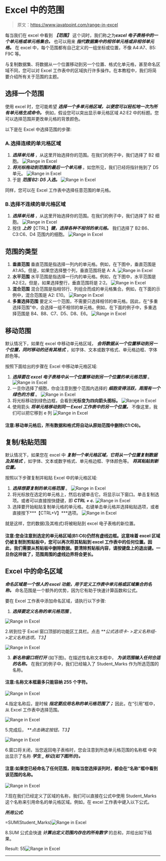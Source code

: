 # Excel 中的范围

> 原文：<https://www.javatpoint.com/range-in-excel>

每当我们在 excel 中看到 ***【范围】*** 这个词时，我们称之为***excel 电子表格中的一个单元格或单元格集合。*** 也可以用来 ***指代数据集中的相邻单元格或非相邻单元格。*** 在 excel 中，每个范围都有自己定义的一组坐标或位置，不像 A4:A7、B5: F9C 等。

与复制数据集、将数据从一个位置移动到另一个位置、格式化单元格，甚至命名区域不同，您可以对 Excel 工作表中的区域执行许多操作。在本教程中，我们将简要介绍所有关于范围的主题。

## 选择一个范围

使用 excel 时，您可能希望 ***选择一个多单元格区域，以便您可以轻松地一次为所有单元格生成命令。*** 例如，假设您可以突出显示单元格区域 A2:E2 中的标题。您可以选择范围并更改单元格的背景颜色。

以下是在 Excel 中选择范围的步骤:

### A.选择连续的单元格区域

1.  ***选择单元格*** ，从这里开始选择你的范围。在我们的例子中，我们选择了 B2 细胞。
    ![Range in Excel](img/37a029118f6b9fa944c2448116bd7baa.png)
2.  ***将光标拖动到范围的最后一个单元格*** 。如您所见，我们已经将指针拖到了 D5 单元。
    ![Range in Excel](img/595bf7b5d9f7855d0d83a31a91285e5f.png)
3.  于是 ***范围 B2: D5 入选。***
    ![Range in Excel](img/604327e6d243335a20d93304b29c474c.png)

同样，您可以在 Excel 工作表中选择任意范围的单元格。

### B.选择不连续的单元格区域

1.  ***选择单元格*** ，从这里开始选择你的范围。在我们的例子中，我们选择了 B2 细胞。
    ![Range in Excel](img/37a029118f6b9fa944c2448116bd7baa.png)
2.  按住 ***上的***【CTRL】***键，选择各种不相邻的单元格。*** 我们选择了 B2:B6、C3:C6、D4 范围内的细胞。
    ![Range in Excel](img/0311f6c90b6d2468dfe3ba4faeb6ae76.png)

## 范围的类型

1.  **垂直范围**
    垂直范围是指选择一列内的单元格。例如，在下图中，垂直范围是 A1:A5。但是，如果您选择整个列，垂直范围将是 A: A.
    ![Range in Excel](img/8f0a9c34c4d4e013a7a36fe66e54d624.png)
2.  **水平范围**
    水平范围是指选择一行内的单元格。例如，在下图中，水平范围是 A2:E2。但是，如果选择整行，垂直范围将是 2:2。
    ![Range in Excel](img/4acba55dfcfa29f051f4474668d661e1.png)
3.  **混合范围**
    混合范围是指相邻行、列组合而成的单元格集合。例如，在下面的示例中，混合范围是 A2: E10。
    ![Range in Excel](img/5cf25209c9a3c7c7b3e0c6f88a8307f9.png)
4.  **多重选择范围**
    要定义一个范围，不需要只选择相邻的单元格。因此，在“多重选择范围”中，会选择一组不相邻的单元格。例如，在下面的例子中，多重选择范围是 B4、B8、C7、D5、D8、E6。
    ![Range in Excel](img/aa0c2ae456b62fc0a422276e212207fd.png)

## 移动范围

默认情况下，如果在 excel 中移动单元格区域， ***会将数据从一个位置移动到另一个位置，同时移动的还有其格式*** ，如字体、文本或数字格式、单元格边框、字体颜色等。

按照下面给出的步骤在 Excel 中移动单元格区域:

1.  ***选择要在 excel 电子表格中从一个位置移动到另一个位置的单元格范围*** 。
    ![Range in Excel](img/ac21f3bdf3f7936e0560711cb671b180.png)
2.  一旦你选择了细胞，你会注意到整个范围内选择的 ***细胞变得活跃，周围有一个绿色的方框*** 。
    ![Range in Excel](img/b47d5d14b6a563f3d0a4c577fb805005.png)
3.  将光标移动到绿色边框，会看到**光标变为四向箭头图标。**
    ![Range in Excel](img/86129be5afc4803529c52f55519c0cee.png)
4.  使用箭头 ***将单元格移动到同一 Excel 工作表中的另一个位置。*** 不像这里，我们可以把它移到 e 列
    ![Range in Excel](img/dcfda88c56ccfcc9206576f0c476e372.png)

#### 注意:移动单元格后，所有数据和格式将自动从原始范围中删除(C1:C6)。

## 复制/粘贴范围

默认情况下，如果您在 excel 中 ***复制一个单元格区域，它将从一个位置复制数据及其格式*** ，如字体、文本或数字格式、单元格边框、字体颜色等。 ***将其粘贴到新位置。***

按照以下步骤复制并粘贴 Excel 中的单元格区域:

1.  ***选择想要复制的单元格范围*** 。
    ![Range in Excel](img/ac21f3bdf3f7936e0560711cb671b180.png)
2.  将光标放在选定的单元格上，然后右键单击它。将显示以下窗口。单击复制选项。或者可以直接按快捷键，即 ***CTRL + c.***
    ![Range in Excel](img/4c09655fc4b940c84f48b107191c5c05.png)
3.  选择要开始粘贴复制单元格的单元格。右键单击单元格并选择粘贴选项，或者直接按下***【CTRL+V】***选项。
    ![Range in Excel](img/4cff1e834e71a4b18524a6005b8e31fc.png)

就是这样，您的数据(及其格式)将被粘贴到 excel 电子表格的新位置。

#### 注意:您会注意到选定的单元格区域(B1:C6)仍然有虚线边框。这意味着 excel 区域仍被复制到剪贴板中，您可以再次将其粘贴到 excel 工作表中的任何位置。因此，我们需要从剪贴板中删除数据。要清除剪贴板内容，请按键盘上的退出键。一旦你这样做了，范围周围的虚线边界将会更长。

## Excel 中的命名区域

***命名区域是一个惊人的 excel 功能，用于定义工作表中单元格或区域集合的名称。*** 命名范围是一个额外的优势，因为它有助于快速计算函数和公式。

要在 Excel 工作表中添加命名区域，请执行以下步骤:

1. ***选择要定义名称的单元格范围*** 。

![Range in Excel](img/ac21f3bdf3f7936e0560711cb671b180.png)

2.转到位于 Excel 窗口顶部的功能区工具栏。点击 ***公式选项卡- >定义名称组- >定义名称选项。*T3】**

![Range in Excel](img/c404e776948ec3131fd50145d2565f5b.png)

3. ***新名称窗口将打开*** (如下图)。在描述性名称文本框中， ***为该范围输入任何合适的名称。*** 在我们的例子中，我们已经输入了 Student_Marks 作为所选范围的名称。

#### 注意:名称文本框最多只能容纳 255 个字符。

![Range in Excel](img/e4e8e9866f0aa1312a1bda2768a39b50.png)

4.指定名称后，是时候 ***指定要应用名称的单元格范围了；*** 因此，在“引用”框中，从 Excel 工作表中选择范围。

![Range in Excel](img/e421d6fef0c32a9edd2d0438be2e26f9.png)

5.完成后， ***点击确定按钮。*T3】**

![Range in Excel](img/d67049fcf4e58b013eeddcd64c079b88.png)

6.窗口将关闭，当您返回电子表格时，您会注意到所选单元格范围的名称框 中突出显示了名称 ***学生 _ 标记(如下图所示)。***

#### 注意:如果您已经命名了任何范围，则每当您选择该列时，都会在“名称”框中看到该范围的名称。

![Range in Excel](img/bc2e6c4404980bcacfb41dbe6d9f2453.png)

7.现在我们已经定义了区域的名称，我们可以直接在公式中使用 Student_Marks 这个名称来引用命名的单元格区域。例如，在 excel 工作表中键入以下公式。

***所用公式:***

=SUM(Student_Marks)![Range in Excel](img/af705560282c0e84cf6585994096ab5b.png)

8.SUM 公式会快速 ***计算出定义范围内存在的所有数字*** 的总和，并给出如下结果。

Result: 55![Range in Excel](img/4f036ca641b782eebfdb0f702d0bf90b.png)

* * *